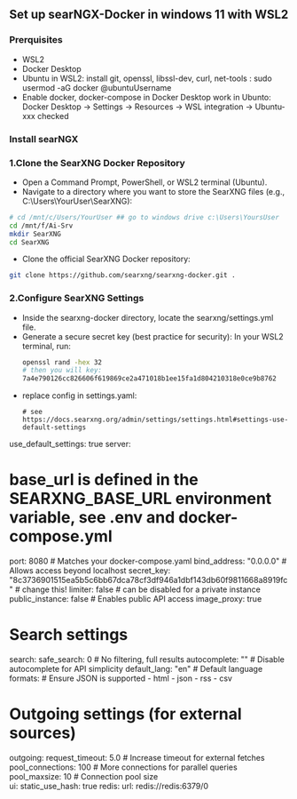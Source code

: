 ## Set up searNGX-Docker in windows 11 with WSL2

### Prerquisites
- WSL2
- Docker Desktop
- Ubuntu in WSL2: install git, openssl, libssl-dev, curl, net-tools : sudo usermod -aG docker @ubuntuUsername
- Enable docker, docker-compose in Docker Desktop work in Ubunto: Docker Desktop -> Settings -> Resources -> WSL integration -> Ubuntu-xxx checked

### Install searNGX
### 1.Clone the SearXNG Docker Repository
- Open a Command Prompt, PowerShell, or WSL2 terminal (Ubuntu).
- Navigate to a directory where you want to store the SearXNG files (e.g., C:\Users\YourUser\SearXNG):
```bash
# cd /mnt/c/Users/YourUser ## go to windows drive c:\Users\YoursUser
cd /mnt/f/Ai-Srv
mkdir SearXNG
cd SearXNG
```
- Clone the official SearXNG Docker repository:
```bash
git clone https://github.com/searxng/searxng-docker.git .
```
### 2.Configure SearXNG Settings
- Inside the searxng-docker directory, locate the searxng/settings.yml file.
- Generate a secure secret key (best practice for security):
  In your WSL2 terminal, run:
  ```bash
  openssl rand -hex 32
  # then you will key:
  7a4e790126cc826606f619869ce2a471018b1ee15fa1d804210318e0ce9b8762
  ```
- replace config in settings.yaml:
  ```
  # see https://docs.searxng.org/admin/settings/settings.html#settings-use-default-settings
use_default_settings: true
server:
  # base_url is defined in the SEARXNG_BASE_URL environment variable, see .env and docker-compose.yml
  port: 8080              # Matches your docker-compose.yaml
  bind_address: "0.0.0.0" # Allows access beyond localhost
  secret_key: "8c3736901515ea5b5c6bb67dca78cf3df946a1dbf143db60f9811668a8919fc"  # change this!
  limiter: false  # can be disabled for a private instance
  public_instance: false   # Enables public API access
  image_proxy: true
# Search settings
search:
  safe_search: 0          # No filtering, full results
  autocomplete: ""        # Disable autocomplete for API simplicity
  default_lang: "en"      # Default language
  formats:                # Ensure JSON is supported
    - html
    - json
    - rss
    - csv
# Outgoing settings (for external sources)
outgoing:
  request_timeout: 5.0    # Increase timeout for external fetches
  pool_connections: 100   # More connections for parallel queries
  pool_maxsize: 10        # Connection pool size    
ui:
  static_use_hash: true
redis:
  url: redis://redis:6379/0



  ```




 
